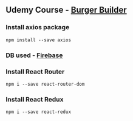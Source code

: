 ## Udemy Course - [Burger Builder](https://www.udemy.com/course/react-the-complete-guide-incl-redux/learn/lecture/13556406#notes)

### Install axios package

    npm install --save axios

### DB used - [Firebase](https://console.firebase.google.com/u/0/project/db-burger-builder-ebf95/database/db-burger-builder-ebf95-default-rtdb/data)

### Install React Router

    npm i --save react-router-dom

### Install React Redux

    npm i --save react-redux
